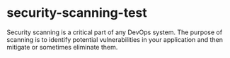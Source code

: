 # security-scanning-test
Security scanning is a critical part of any DevOps system. The purpose of scanning is to identify potential vulnerabilities in your application and then mitigate or  sometimes eliminate them.

